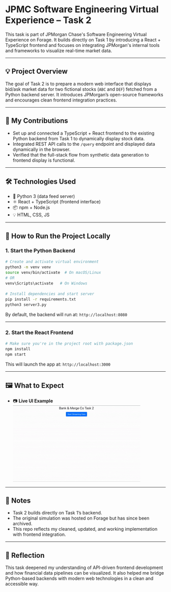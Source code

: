 # JPMC Software Engineering Virtual Experience – Task 2

This task is part of JPMorgan Chase's Software Engineering Virtual Experience on Forage. It builds directly on Task 1 by introducing a React + TypeScript frontend and focuses on integrating JPMorgan's internal tools and frameworks to visualize real-time market data.

---

## 💡 Project Overview

The goal of Task 2 is to prepare a modern web interface that displays bid/ask market data for two fictional stocks (`ABC` and `DEF`) fetched from a Python backend server. It introduces JPMorgan’s open-source frameworks and encourages clean frontend integration practices.

---

## 🧠 My Contributions

- Set up and connected a TypeScript + React frontend to the existing Python backend from Task 1 to dynamically display stock data.
- Integrated REST API calls to the `/query` endpoint and displayed data dynamically in the browser.
- Verified that the full-stack flow from synthetic data generation to frontend display is functional.

---

## 🛠️ Technologies Used

- 🐍 Python 3 (data feed server)
- ⚛️ React + TypeScript (frontend interface)
- 📦 npm + Node.js
- 💡 HTML, CSS, JS

---

## 🚀 How to Run the Project Locally

### 1. Start the Python Backend

```bash
# Create and activate virtual environment
python3 -m venv venv
source venv/bin/activate  # On macOS/Linux
# OR
venv\Scripts\activate   # On Windows

# Install dependencies and start server
pip install -r requirements.txt
python3 server3.py
```

By default, the backend will run at: `http://localhost:8080`

---

### 2. Start the React Frontend

```bash
# Make sure you're in the project root with package.json
npm install
npm start
```

This will launch the app at: `http://localhost:3000`

---

## 🖼️ What to Expect

- 📷 **Live UI Example**
  ![Live demo of updating stock chart](demo.gif)

---

## 📌 Notes

- Task 2 builds directly on Task 1’s backend.
- The original simulation was hosted on Forage but has since been archived.
- This repo reflects my cleaned, updated, and working implementation with frontend integration.

---

## 💭 Reflection

This task deepened my understanding of API-driven frontend development and how financial data pipelines can be visualized. It also helped me bridge Python-based backends with modern web technologies in a clean and accessible way.
